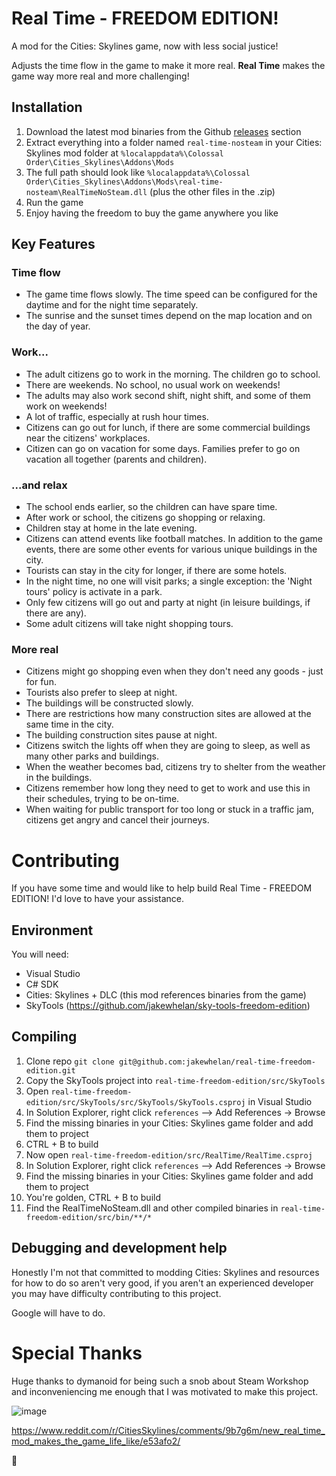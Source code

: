 # Real Time - FREEDOM EDITION!

A mod for the Cities: Skylines game, now with less social justice!

Adjusts the time flow in the game to make it more real. **Real Time** makes the game way more real and more challenging!

## Installation
1. Download the latest mod binaries from the Github [releases](https://github.com/jakewhelan/real-time-freedom-edition/releases) section
2. Extract everything into a folder named `real-time-nosteam` in your Cities: Skylines mod folder at `%localappdata%\Colossal Order\Cities_Skylines\Addons\Mods`
3. The full path should look like `%localappdata%\Colossal Order\Cities_Skylines\Addons\Mods\real-time-nosteam\RealTimeNoSteam.dll` (plus the other files in the .zip)
4. Run the game
5. Enjoy having the freedom to buy the game anywhere you like

## Key Features
### Time flow

- The game time flows slowly. The time speed can be configured for the daytime and for the night time separately.
- The sunrise and the sunset times depend on the map location and on the day of year.

### Work...

- The adult citizens go to work in the morning. The children go to school.
- There are weekends. No school, no usual work on weekends!
- The adults may also work second shift, night shift, and some of them work on weekends!
- A lot of traffic, especially at rush hour times.
- Citizens can go out for lunch, if there are some commercial buildings near the citizens' workplaces.
- Citizen can go on vacation for some days. Families prefer to go on vacation all together (parents and children).

### ...and relax

- The school ends earlier, so the children can have spare time.
- After work or school, the citizens go shopping or relaxing.
- Children stay at home in the late evening.
- Citizens can attend events like football matches. In addition to the game events, there are some other events for various unique buildings in the city.
- Tourists can stay in the city for longer, if there are some hotels.
- In the night time, no one will visit parks; a single exception: the 'Night tours' policy is activate in a park.
- Only few citizens will go out and party at night (in leisure buildings, if there are any). 
- Some adult citizens will take night shopping tours.

### More real

- Citizens might go shopping even when they don't need any goods - just for fun.
- Tourists also prefer to sleep at night.
- The buildings will be constructed slowly.
- There are restrictions how many construction sites are allowed at the same time in the city.
- The building construction sites pause at night.
- Citizens switch the lights off when they are going to sleep, as well as many other parks and buildings.
- When the weather becomes bad, citizens try to shelter from the weather in the buildings.
- Citizens remember how long they need to get to work and use this in their schedules, trying to be on-time.
- When waiting for public transport for too long or stuck in a traffic jam, citizens get angry and cancel their journeys.

# Contributing
If you have some time and would like to help build Real Time - FREEDOM EDITION! I'd love to have your assistance.

## Environment
You will need:
- Visual Studio
- C# SDK
- Cities: Skylines + DLC (this mod references binaries from the game)
- SkyTools (https://github.com/jakewhelan/sky-tools-freedom-edition)

## Compiling
1. Clone repo `git clone git@github.com:jakewhelan/real-time-freedom-edition.git`
2. Copy the SkyTools project into `real-time-freedom-edition/src/SkyTools`
3. Open `real-time-freedom-edition/src/SkyTools/src/SkyTools/SkyTools.csproj` in Visual Studio
4. In Solution Explorer, right click `references` --> Add References -> Browse
5. Find the missing binaries in your Cities: Skylines game folder and add them to project
6. CTRL + B to build
7. Now open `real-time-freedom-edition/src/RealTime/RealTime.csproj`
8. In Solution Explorer, right click `references` --> Add References -> Browse
9. Find the missing binaries in your Cities: Skylines game folder and add them to project
10. You're golden, CTRL + B to build
11. Find the RealTimeNoSteam.dll and other compiled binaries in `real-time-freedom-edition/src/bin/**/*`

## Debugging and development help
Honestly I'm not that committed to modding Cities: Skylines and resources for how to do so aren't very good, if you aren't an experienced developer you may have difficulty contributing to this project.

Google will have to do.

# Special Thanks
Huge thanks to dymanoid for being such a snob about Steam Workshop and inconveniencing me enough that I was motivated to make this project.

![image](https://i.gyazo.com/8dbdd0bd33260ff03b738e844dbd399f.png)

https://www.reddit.com/r/CitiesSkylines/comments/9b7g6m/new_real_time_mod_makes_the_game_life_like/e53afo2/

🖕